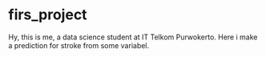 # firs_project
Hy, this is me, a data science student at IT Telkom Purwokerto. Here i make a prediction for stroke from some variabel.
